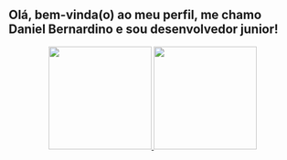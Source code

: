 ## Olá, bem-vinda(o) ao meu perfil, me chamo Daniel Bernardino e sou desenvolvedor junior!
<div align="center">
  <a href="https://github.com/daniel-bernardino747">
  <img height="180em" src="https://github-readme-stats.vercel.app/api?username=daniel-bernardino747&show_icons=true&theme=dark&include_all_commits=true&count_private=true"/>
  <img height="180em" src="https://github-readme-stats.vercel.app/api/top-langs/?username=daniel-bernardino747&layout=compact&langs_count=7&theme=dark"/>
</div>
